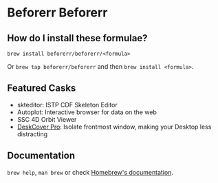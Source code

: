 # Beforerr Beforerr

## How do I install these formulae?

`brew install beforerr/beforerr/<formula>`

Or `brew tap beforerr/beforerr` and then `brew install <formula>`.

## Featured Casks

- skteditor: ISTP CDF Skeleton Editor
- Autoplot: Interactive browser for data on the web
- SSC 4D Orbit Viewer
- [DeskCover Pro](https://noteifyapp.com/deskcover/): Isolate frontmost window, making your Desktop less distracting

## Documentation

`brew help`, `man brew` or check [Homebrew's documentation](https://docs.brew.sh).
